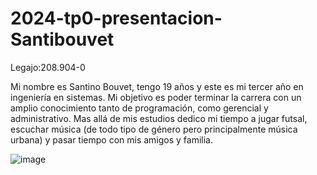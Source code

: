 # 2024-tp0-presentacion-Santibouvet

Legajo:208.904-0

Mi nombre es Santino Bouvet, tengo 19 años y este es mi tercer año en ingeniería en sistemas. Mi objetivo es poder terminar la carrera con un amplio conocimiento tanto de programación, como gerencial y administrativo. Mas allá de mis estudios dedico mi tiempo a jugar futsal, escuchar música (de todo tipo de género pero principalmente música urbana) y pasar tiempo con mis amigos y familia.

![image](https://github.com/pdepjm/2024-tp0-presentacion-Santibouvet/assets/38264878/a380002d-4b9e-402d-8b95-64f848f78569)

